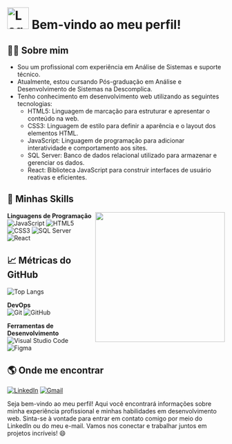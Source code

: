 # <img src="https://avatars.githubusercontent.com/u/78954555?s=200&v=4" alt="Logo" width="50" height="50" /> Bem-vindo ao meu perfil!

## 👨‍💼 Sobre mim
- Sou um profissional com experiência em Análise de Sistemas e suporte técnico.
- Atualmente, estou cursando Pós-graduação em Análise e Desenvolvimento de Sistemas na Descomplica.
- Tenho conhecimento em desenvolvimento web utilizando as seguintes tecnologias:
  - HTML5: Linguagem de marcação para estruturar e apresentar o conteúdo na web.
  - CSS3: Linguagem de estilo para definir a aparência e o layout dos elementos HTML.
  - JavaScript: Linguagem de programação para adicionar interatividade e comportamento aos sites.
  - SQL Server: Banco de dados relacional utilizado para armazenar e gerenciar os dados.
  - React: Biblioteca JavaScript para construir interfaces de usuário reativas e eficientes.

## :rocket: Minhas Skills
<img align="right" width="300" src="https://i2.wp.com/allhtaccess.info/wp-content/uploads/2018/03/programming.gif?fit=1281%2C716&ssl=1" />

**Linguagens de Programação**
<br>
![JavaScript](https://img.shields.io/badge/-JavaScript-333333?style=flat&logo=javascript)
![HTML5](https://img.shields.io/badge/-HTML5-333333?style=flat&logo=html5)
![CSS3](https://img.shields.io/badge/-CSS3-333333?style=flat&logo=css3)
![SQL Server](https://img.shields.io/badge/-SQL%20Server-333333?style=flat&logo=microsoft-sql-server)
![React](https://img.shields.io/badge/-React-333333?style=flat&logo=react)

## :chart_with_upwards_trend: Métricas do GitHub
![Top Langs](https://github-readme-stats.vercel.app/api/top-langs/?username=fredsons&layout=compact&theme=dark)

**DevOps**
<br>
![Git](https://img.shields.io/badge/-Git-333333?style=flat&logo=git)
![GitHub](https://img.shields.io/badge/-GitHub-333333?style=flat&logo=github)

**Ferramentas de Desenvolvimento**
<br>
![Visual Studio Code](https://img.shields.io/badge/-Visual%20Studio%20Code-333333?style=flat&logo=visual-studio-code&logoColor=007ACC)
![Figma](https://img.shields.io/badge/-Figma-333333?style=flat&logo=figma&logoColor=007ACC)

## :earth_americas: Onde me encontrar
[![LinkedIn](https://img.shields.io/badge/-LinkedIn-0077B5?style=flat&logo=linkedin&logoColor=white)](https://www.linkedin.com/in/fredson-pereira/)
[![Gmail](https://img.shields.io/badge/-Gmail-D14836?style=flat&logo=gmail&logoColor=white)](mailto:fredsonpsousa@gmail.com)

Seja bem-vindo ao meu perfil! Aqui você encontrará informações sobre minha experiência profissional e minhas habilidades em desenvolvimento web. Sinta-se à vontade para entrar em contato comigo por meio do LinkedIn ou do meu e-mail. Vamos nos conectar e trabalhar juntos em projetos incríveis! 😄
